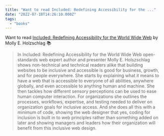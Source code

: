 ```yaml
---
title: "Want to read Included: Redefining Accessibility for the ..."
date: "2022-07-18T14:26:10.000Z"
tags: 
  - "books"
---
```


Want to read [Included: Redefining Accessibility for the World Wide Web](https://bookshop.org/books/included-redefining-accessibility-for-the-world-wide-web/9781119851479) by Molly E. Holzschlag 📚

> In Included: Redefining Accessibility for the World Wide Web open-standards web expert author and presenter Molly E. Holszschlag shows non-technical and technical readers alike that building websites to be inclusive and accessible is good for business, growth, and for people everywhere. She starts by explaining what it means to have a web that is accessible to everyone of all abilities, anywhere globally, and even accessible to anything human and machine. She then tackles how different sensory perceptions can be used to ease human computer interaction. For organizations she outlines the processes, workflows, expertise, and testing needed to deliver on organization goals for inclusive access. And she does all this with a minimum of code, showing the web designer that yes, coding for inclusion is built in to web principles rather than something added on later and showing managers and leaders how their organization will benefit from this inclusive web design.

